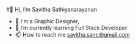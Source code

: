 #👋 Hi, I’m Savitha Sathiyanarayanan
- 👀 I'm a Graphic Designer,
- 🌱 I’m currently learning Full Stack Developer
- 📫 How to reach me savitha.sanc@gmail.com

